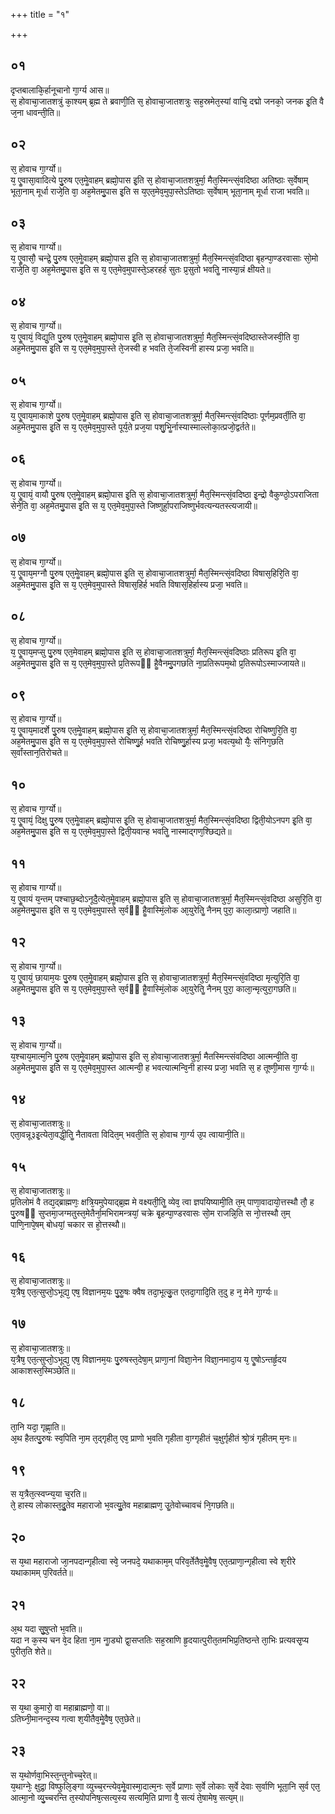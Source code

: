 +++
title = "१"

+++
## ०१
दृप्तबालाकि᳘र्हानूचानो गा᳘र्ग्य आस॥  
स᳘ होवाचा᳘जातशत्रुं का᳘श्यम् ब्र᳘ह्म ते ब्रवाणी᳘ति स᳘ होवाचा᳘जातशत्रुः सह᳘स्रमेत᳘स्यां वाचि᳘ दद्मो जनको᳘ जनक इ᳘ति वै ज᳘ना धावन्ती᳘ति॥  
## ०२
स᳘ होवाच गा᳘र्ग्यो॥  
य᳘ एॗवासा᳘वादित्ये पु᳘रुष एत᳘मेॗवाहम् ब्रह्मो᳘पास इ᳘ति स᳘ होवाचा᳘जातशत्रुर्मा᳘ मैत᳘स्मिन्त्सं᳘वदिष्ठा अतिष्ठाः स᳘र्वेषाम् भूता᳘नाम् मूर्धा राजे᳘ति वा᳘ अह᳘मेतमु᳘पास इ᳘ति स य᳘एत᳘मेव᳘मुपा᳘स्तेऽतिष्ठाः स᳘र्वेषाम् भूता᳘नाम् मूर्धा राजा भवति॥  
## ०३
स᳘ होवाच गार्ग्यो॥  
य᳘ एॗवासौ᳘ चन्द्रे᳘ पु᳘रुष एत᳘मेॗवाहम् ब्रह्मो᳘पास इ᳘ति स᳘ होवाचा᳘जातशत्रुर्मा᳘ मैत᳘स्मिन्त्सं᳘वदिष्ठा बृहन्पा᳘ण्डरवासाः सो᳘मो राजे᳘ति वा᳘ अह᳘मेतमु᳘पास इ᳘ति स य᳘ एत᳘मेव᳘मुपास्ते᳘ऽहरहर्ह सुतः प्र᳘सुतो भवतिॗ नास्या᳘न्नं क्षीयते॥  
## ०४
स᳘ होवाच गा᳘र्ग्यो॥  
य᳘ एॗवायं᳘ विद्यु᳘ति पु᳘रुष एत᳘मेॗवाहम् ब्रह्मो᳘पास इ᳘ति स᳘ होवाचा᳘जातशत्रुर्मा᳘ मैत᳘स्मिन्त्सं᳘वदिष्ठास्तेजस्वी᳘ति वा᳘ अह᳘मेतमु᳘पास इ᳘ति स य᳘ एत᳘मेव᳘मुपा᳘स्ते ते᳘जस्वी ह भवति ते᳘जस्विनी हास्य प्रजा᳘ भवति॥  
## ०५
स᳘ होवाच गा᳘र्ग्यो॥  
य᳘ एॗवाय᳘माकाशे पु᳘रुष एत᳘मेॗवाहम् ब्रह्मो᳘पास इ᳘ति स᳘ होवाचा᳘जातशत्रुर्मा᳘ मैत᳘स्मिन्त्सं᳘वदिष्ठाः पूर्णम᳘प्रवर्ती᳘ति वा᳘ अह᳘मेतमु᳘पास इ᳘ति स य᳘ एत᳘मेव᳘मुपा᳘स्ते पूर्य᳘ते प्रज᳘या पशु᳘भिॗर्नास्यास्माल्लोका᳘त्प्रजो᳘द्वर्तते॥  
## ०६
स᳘ होवाच गा᳘र्ग्यो॥  
य᳘ एॗवायं᳘ वायौ पु᳘रुष एत᳘मेॗवाहम् ब्रह्मो᳘पास इ᳘ति स᳘ होवाचा᳘जातशत्रुर्मा᳘ मैत᳘स्मिन्त्सं᳘वदिष्ठा इ᳘न्द्रो वैकुण्ठो᳘ऽपराजिता सेने᳘ति वा᳘ अह᳘मेतमु᳘पास इ᳘ति स य᳘ एत᳘मेव᳘मुपा᳘स्ते जिष्णुर्हा᳘पराजिष्णुर्भवत्यन्यतस्त्यजायी॥  
## ०७
स᳘ होवाच गा᳘र्ग्यो॥  
य᳘ एॗवाय᳘मग्नौ पु᳘रुष एत᳘मेॗवाहम् ब्रह्मो᳘पास इ᳘ति स᳘ होवाचा᳘जातशत्रुर्मा᳘ मैत᳘स्मिन्त्सं᳘वदिष्ठा विषास᳘हिरि᳘ति वा᳘ अह᳘मेतमु᳘पास इ᳘ति स य᳘ एत᳘मेव᳘मुपास्ते विषास᳘हिर्ह भवति विषास᳘हिर्हास्य प्रजा᳘ भवति॥  
## ०८
स᳘ होवाच गा᳘र्ग्यो॥  
य᳘ एॗवाय᳘मप्सु पु᳘रुष एत᳘मेवाहम् ब्रह्मो᳘पास इ᳘ति स᳘ होवाचा᳘जातशत्रुर्मा᳘ मैत᳘स्मिन्त्सं᳘वदिष्ठाः प्रतिरूप इ᳘ति वा᳘ अह᳘मेतमु᳘पास इ᳘ति स य᳘ एत᳘मेव᳘मुपा᳘स्ते प्र᳘तिरूपᳫं हैॗवैनमु᳘पगछति ना᳘प्रतिरूपम᳘थो प्र᳘तिरूपोऽस्माज्जायते॥  
## ०९
स᳘ होवाच गा᳘र्ग्यो॥  
य᳘ एॗवाय᳘मादर्शे पु᳘रुष एत᳘मेॗवाहम् ब्रह्मो᳘पास इ᳘ति स᳘ होवाचा᳘जातशत्रुर्मा᳘ मैत᳘स्मिन्त्सं᳘वदिष्ठा रोचिष्णुरि᳘ति वा᳘ अह᳘मेतमु᳘पास इ᳘ति स य᳘ एत᳘मेव᳘मुपा᳘स्ते रोचिष्णु᳘र्ह भवति रोचिष्णु᳘र्हास्य प्रजा᳘ भवत्य᳘थो यैः᳘ संनिग᳘छति स᳘र्वांस्तान᳘तिरोचते॥  
## १०
स᳘ होवाच गा᳘र्ग्यो॥  
य᳘ एॗवायं᳘ दिक्षु पु᳘रुष एत᳘मेॗवाहम् ब्रह्मो᳘पास इ᳘ति स᳘ होवाचा᳘जातशत्रुर्मा᳘ मैत᳘स्मिन्त्सं᳘वदिष्ठा द्विती᳘योऽनपग इ᳘ति वा᳘ अह᳘मेतमु᳘पास इ᳘ति स य᳘ एत᳘मेव᳘मुपा᳘स्ते द्विती᳘यवान्ह भवतिॗ नास्माद्गण᳘श्छिद्यते॥  
## ११
स᳘ होवाच गार्ग्यो॥  
य᳘ एॗवायं य᳘न्तम् पश्चाछ᳘ब्दोऽनूदै᳘त्येत᳘मेॗवाहम् ब्रह्मो᳘पास इ᳘ति स᳘ होवाचा᳘जातशत्रुर्मा᳘ मैत᳘स्मिन्त्सं᳘वदिष्ठा असुरि᳘ति वा᳘ अह᳘मेतमु᳘पास इ᳘ति स य᳘ एत᳘मेव᳘मुपास्ते स᳘र्वᳫं हैॗवास्मिं᳘लोक आ᳘युरेतिॗ नैनम् पुरा᳘ काला᳘त्प्राणो᳘ जहाति॥  
## १२
स᳘ होवाच गा᳘र्ग्यो॥  
य᳘ एॗवायं᳘ छायाम᳘यः पु᳘रुष एत᳘मेॗवाहम् ब्रह्मो᳘पास इ᳘ति स᳘ होवाचा᳘जातशत्रुर्मा᳘ मैत᳘स्मिन्त्सं᳘वदिष्ठा मृत्युरि᳘ति वा᳘ अह᳘मेतमु᳘पास इ᳘ति स य᳘ एत᳘मेव᳘मुपा᳘स्ते स᳘र्वᳫं हैॗवास्मिं᳘लोक आ᳘युरेतिॗ नैनम् पुरा᳘ काला᳘न्मृत्युरा᳘गछति॥  
## १३
स᳘ होवाच गा᳘र्ग्यो॥  
य᳘श्चाय᳘मात्म᳘नि पु᳘रुष एत᳘मेॗवाहम् ब्रह्मो᳘पास इ᳘ति स᳘ होवाचा᳘जातशत्रुर्मा᳘ मैतस्मिन्त्संवदिष्ठा आत्मन्वी᳘ति वा᳘ अह᳘मेतमु᳘पास इ᳘ति स य᳘ एत᳘मेव᳘मुपा᳘स्त आत्मन्वी᳘ ह भवत्यात्मन्वि᳘नी हास्य प्रजा᳘ भवति स᳘ ह तूष्णी᳘मास गा᳘र्ग्यः॥  
## १४
स᳘ होवाचा᳘जातशत्रुः॥  
एता᳘वन्नू३इ᳘त्येता᳘वद्धी᳘तिॗ नैतावता विदित᳘म् भवती᳘ति स᳘ होवाच गा᳘र्ग्य उ᳘प त्वायानी᳘ति॥  
## १५
स᳘ होवाचा᳘जातशत्रुः॥  
प्र᳘तिलोमं वै तद्य᳘द्ब्राह्मणः᳘ क्षत्रि᳘यमुपेयाद्ब्र᳘ह्म मे वक्ष्यती᳘तिॗ व्येव᳘ त्वा ज्ञपयिष्यामी᳘ति त᳘म् पाणा᳘वादायो᳘त्तस्थौ तौ᳘ ह पु᳘रुषᳫं सुप्तमा᳘जग्मतुस्त᳘मेतैर्ना᳘मभिरामन्त्रयां᳘ चक्रे बृ᳘हन्पा᳘ण्डरवासः सो᳘म राजन्नि᳘ति स नो᳘त्तस्थौ त᳘म् पाणि᳘नापे᳘षम् बोधयां᳘ चकार स हो᳘त्तस्थौ॥  
## १६
स᳘ होवाचा᳘जातशत्रुः॥  
य᳘त्रैष᳘ एत᳘त्सुप्तो᳘ऽभूद्य᳘ एष᳘ विज्ञानम᳘यः पु᳘रुॗषः क्वैष तदा᳘भूत्कु᳘त एतदा᳘गादि᳘ति त᳘दु ह न᳘ मेने गा᳘र्ग्यः॥  
## १७
स᳘ होवाचा᳘जातशत्रुः॥  
य᳘त्रैष᳘ एत᳘त्सुप्तो᳘ऽभूद्य᳘ एष᳘ विज्ञानम᳘यः पु᳘रुषस्त᳘देषा᳘म् प्राणा᳘नां विज्ञा᳘नेन विज्ञा᳘नमादा᳘य य᳘ एॗषोऽन्तर्हृ᳘दय आकाशस्त᳘स्मिञ्छेति॥  
## १८
ता᳘नि यदा᳘ गृह्णा᳘ति॥  
अ᳘थ हैतत्पु᳘रुषः स्व᳘पिति ना᳘म त᳘द्गृहीत᳘ एव᳘ प्राणो भ᳘वति गृहीता वा᳘ग्गृहीतं च᳘क्षुर्गृहीतं श्रो᳘त्रं गृहीतम् म᳘नः॥  
## १९
स य᳘त्रैत᳘त्स्वप्न्य᳘या च᳘रति॥  
ते᳘ हास्य लोकास्त᳘दुॗतेव महाराजो भ᳘वत्युॗतेव महाब्राह्मण᳘ उॗतेवोच्चावचं नि᳘गछति॥  
## २०
स य᳘था महाराजो जा᳘नपदान्गृहीत्वा स्वे᳘ जनपदे᳘ यथाकाम᳘म् परिव᳘र्तेतैव᳘मेॗवैष᳘ एत᳘त्प्राणा᳘न्गृहीत्वा स्वे श᳘रीरे यथाकामम् प᳘रिवर्तते॥  
## २१
अ᳘थ यदा सु᳘षुप्तो भ᳘वति॥  
यदा न क᳘स्य चन वे᳘द हिता ना᳘म नाॗड्यो द्वा᳘सप्ततिः सह᳘स्राणि हृ᳘दयात्पुरीत᳘तमभिप्र᳘तिष्ठन्ते ता᳘भिः प्रत्यवसृ᳘प्य पुरीत᳘ति शेते॥  
## २२
स य᳘था कुमारो᳘ वा महाब्राह्मणो᳘ वा॥  
ऽतिघ्नी᳘मानन्द᳘स्य गत्वा श᳘यीतैव᳘मेॗवैष᳘ एत᳘छेते॥  
## २३
स य᳘थोर्णवा᳘भिस्त᳘न्तुनोच्च᳘रेत्॥  
य᳘थाग्नेः᳘ क्षुद्रा᳘ विष्फुलि᳘ङ्गा व्युच्च᳘रन्त्येव᳘मेॗवास्मा᳘दात्म᳘नः स᳘र्वे प्राणाः स᳘र्वे लोकाः स᳘र्वे देवाः स᳘र्वाणि भूता᳘नि स᳘र्व एत᳘ आत्मा᳘नो व्यु᳘च्चरन्ति त᳘स्योपनिष᳘त्सत्य᳘स्य सत्यमि᳘ति प्राणा वै᳘ सत्यं ते᳘षामेष᳘ सत्य᳘म्॥  